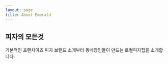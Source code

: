 ```yaml
---
layout: page
title: About Emerald
---
```

## 피자의 모든것


기본적인 프랜차이즈 피자 브랜드 소개부터 동네장인들이 만드는 로컬피자집을 소개합니다.
